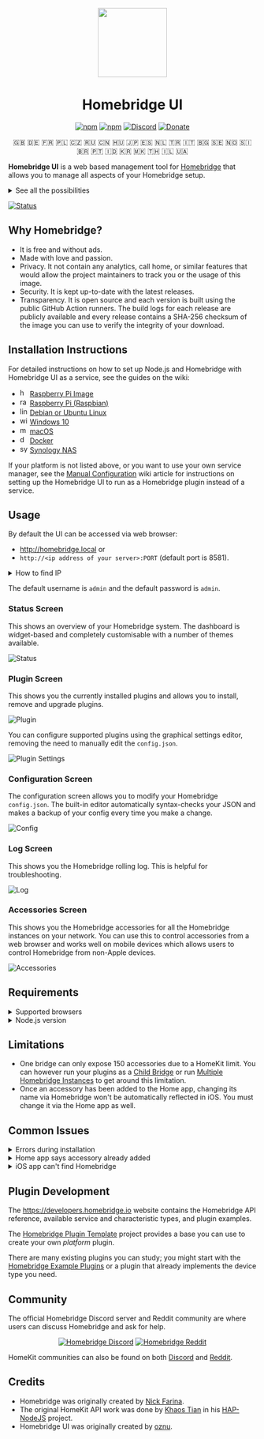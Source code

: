 <p align="center">
  <a href="https://homebridge.io"><img src="https://raw.githubusercontent.com/homebridge/branding/latest/logos/homebridge-color-round-stylized.png" height="140"></a>
</p>
<span align="center">

# Homebridge UI

[![npm](https://badgen.net/npm/v/homebridge-config-ui-x/latest)](https://www.npmjs.com/package/homebridge-config-ui-x)
[![npm](https://badgen.net/npm/dt/homebridge-config-ui-x?label=downloads)](https://www.npmjs.com/package/homebridge-config-ui-x)
[![Discord](https://badgen.net/discord/online-members/C87Pvq3?icon=discord&label=discord)](https://discord.gg/C87Pvq3)
[![Donate](https://badgen.net/badge/donate/paypal/yellow)](https://paypal.me/oznu)

:gb: :de: :fr: :poland: :czech_republic: :ru: :cn: :hungary: :jp: :es: :netherlands: :tr: :it: :bulgaria: :sweden: :norway: :slovenia: :brazil: :portugal: :indonesia: :kr: :macedonia: :thailand: :israel: :ukraine:

</span>

**Homebridge UI** is a web based management tool for [Homebridge](https://github.com/homebridge/homebridge) that allows you to manage all aspects of your Homebridge setup.

<details>
<summary>See all the possibilities</summary>
  
* Install and configure plugins using visual configuration (no manual config.json editing required).
* View and control accessories.
* Edit configuration file (`config.json`) with advanced JSON syntax checking and structure validation.
* Display customisable widget-based dashboard.
* Backup and restore your instance.
* View and download logs.
* Run built-in Terminal. 
* Restart Homebridge or device.
* Set up and manage your [child bridges](https://github.com/homebridge/homebridge/wiki/Child-Bridges).
* Homebridge UI also provides a tool called [`hb-service`](https://github.com/homebridge/homebridge-config-ui-x/wiki/Homebridge-Service-Command) which makes it easy to set up Homebridge as a service on Linux/Raspbian, macOS and Windows 10.
* and more...

</details>

[![Status](screenshots/homebridge-config-ui-x-darkmode-status.png?2020-01-07)](#usage)

## Why Homebridge?
- It is free and without ads.
- Made with love and passion. 
- Privacy. It not contain any analytics, call home, or similar features that would allow the project maintainers to track you or the usage of this image.
- Security. It is kept up-to-date with the latest releases. 
- Transparency. It is open source and each version is built using the public GitHub Action runners. The build logs for each release are publicly available and every release contains a SHA-256 checksum of the image you can use to verify the integrity of your download.

## Installation Instructions

For detailed instructions on how to set up Node.js and Homebridge with Homebridge UI as a service, see the guides on the wiki:

* <img src="https://user-images.githubusercontent.com/3979615/78118327-9853f200-7452-11ea-88aa-5e57ebcf3070.png" alt="homebridge-raspbian-image" height="16px" width="16px"/> [Raspberry Pi Image](https://github.com/homebridge/homebridge-raspbian-image/wiki/Getting-Started)
* <img src="https://user-images.githubusercontent.com/3979615/59594350-07b45b80-9137-11e9-85fd-e75093ba91a4.png" alt="raspbian" height="16px" width="16px"/> [Raspberry Pi (Raspbian)](https://github.com/homebridge/homebridge/wiki/Install-Homebridge-on-Raspbian)
* <img src="https://user-images.githubusercontent.com/3979615/59595664-93c78280-9139-11e9-83dc-4d6f9405e788.png" alt="linux" height="16px" width="16px"/> [Debian or Ubuntu Linux](https://github.com/homebridge/homebridge/wiki/Install-Homebridge-on-Debian-or-Ubuntu-Linux)
* <img src="https://user-images.githubusercontent.com/3979615/59593218-e0f52580-9134-11e9-8b77-585755af5d99.png" alt="windows" height="16px" width="16px"/> [Windows 10](https://github.com/homebridge/homebridge/wiki/Install-Homebridge-on-Windows-10)
* <img src="https://user-images.githubusercontent.com/3979615/59594157-b015f000-9136-11e9-93cb-c9d9773ec9e8.png" alt="macos" height="16px" width="16px"/> [macOS](https://github.com/homebridge/homebridge/wiki/Install-Homebridge-on-macOS)
* <img src="https://user-images.githubusercontent.com/3979615/59594527-56fa8c00-9137-11e9-937b-32092dfcff41.png" alt="docker" height="16px" width="16px"/> [Docker](https://github.com/homebridge/homebridge/wiki/Install-Homebridge-on-Docker)
* <img src="https://user-images.githubusercontent.com/3979615/78118531-dc46f700-7452-11ea-95e5-977f79d1904f.png" alt="synology-dsm" height="16px" width="16px"/> [Synology NAS](https://github.com/homebridge/homebridge/wiki/Install-Homebridge-on-Synology-DSM)

If your platform is not listed above, or you want to use your own service manager, see the [Manual Configuration](https://github.com/homebridge/homebridge-config-ui-x/wiki/Manual-Configuration) wiki article for instructions on setting up the Homebridge UI to run as a Homebridge plugin instead of a service.

## Usage

By default the UI can be accessed via web browser:
- http://homebridge.local or
- `http://<ip address of your server>:PORT` (default port is 8581).

<details>
    <summary>How to find IP</summary>

Try one of:
- Login to your router and find the "connected devices" or "dhcp clients" page to find the IP address that was assigned to the Raspberry Pi.
- Use other device (Mac, iPhone, etc) to access `http://homebridge.local`, once you login using the default username and password (admin/admin) you can find the IP address under System Information.
- Download the [Fing](https://www.fing.com/) app for [iOS](https://itunes.apple.com/us/app/fing-network-scanner/id430921107?mt=8) or [Android](https://play.google.com/store/apps/details?id=com.overlook.android.fing&hl=en_GB) to scan your network to find the IP address of your Raspberry Pi.
- As a last resort, if you plug a monitor into your Raspberry Pi, the IP address will be displayed on the attached screen once it has finished booting.

</details>

The default username is `admin` and the default password is `admin`.

### Status Screen

This shows an overview of your Homebridge system. The dashboard is widget-based and completely customisable with a number of themes available.

![Status](screenshots/homebridge-config-ui-x-status.png?2020-01-07)

### Plugin Screen

This shows you the currently installed plugins and allows you to install, remove and upgrade plugins.

![Plugin](screenshots/homebridge-config-ui-x-darkmode-plugins.png?2020-01-07)

You can configure supported plugins using the graphical settings editor, removing the need to manually edit the `config.json`. 

![Plugin Settings](screenshots/homebridge-config-ui-x-darkmode-alexa-settings.png?2020-01-07)

### Configuration Screen

The configuration screen allows you to modify your Homebridge `config.json`. The built-in editor automatically syntax-checks your JSON and makes a backup of your config every time you make a change.

![Config](screenshots/homebridge-config-ui-x-config.png?2020-01-07)

### Log Screen

This shows you the Homebridge rolling log. This is helpful for troubleshooting.

![Log](screenshots/homebridge-config-ui-x-logs.png?2020-01-07)

### Accessories Screen

This shows you the Homebridge accessories for all the Homebridge instances on your network. You can use this to control accessories from a web browser and works well on mobile devices which allows users to control Homebridge from non-Apple devices.

![Accessories](screenshots/homebridge-config-ui-x-accessories.png?2020-01-07)

## Requirements

<details>
<summary>Supported browsers</summary>

The following browsers are supported by the Homebridge UI:

* Chrome - latest
* Edge - latest
* Firefox - latest
* Safari - 2 most recent major versions
* iOS - 2 most recent major versions

MS Internet Explorer (any version) is not supported!

</details>

<details>
<summary>Node.js version</summary>

The Homebridge UI follows the same Node.js support schedule as Homebridge. See the [How-To-Update-Node.js](https://github.com/homebridge/homebridge/wiki/How-To-Update-Node.js) page in the Homebridge wiki for currently supported versions.

You can check your current versions using these commands:

```shell
# check node version
node -v

# check npm version
npm -v
```
</details>

## Limitations

* One bridge can only expose 150 accessories due to a HomeKit limit. You can however run your plugins as a [Child Bridge](https://github.com/homebridge/homebridge/wiki/Child-Bridges) or run [Multiple Homebridge Instances](https://github.com/oznu/homebridge-config-ui-x/wiki/Homebridge-Service-Command#multiple-instances) to get around this limitation.
* Once an accessory has been added to the Home app, changing its name via Homebridge won't be automatically reflected in iOS. You must change it via the Home app as well.

## Common Issues

<details>
<summary>Errors during installation</summary>

Make sure you installed the package with `sudo` and used the  `--unsafe-perm` flag. Most installation errors can be fixed by removing the Homebridge UI and reinstalling:

```shell
# cleanup
sudo npm uninstall -g homebridge-config-ui-x

# reinstall
sudo npm install -g --unsafe-perm homebridge-config-ui-x
```

Make sure you are running [supported versions of node and npm](#supported-nodejs-and-npm-versions).

</details>

<details>
<summary>Home app says accessory already added</summary>

To fix this, [Reset Homebridge](https://github.com/homebridge/homebridge/wiki/Connecting-Homebridge-To-HomeKit#how-to-reset-homebridge).

</details>

<details>
<summary>iOS app can't find Homebridge</summary>

Try the following:

1. Swap between the `Bonjour HAP` and `Ciao` mDNS Advertiser options. See [the wiki](https://github.com/homebridge/homebridge/wiki/mDNS-Options) for more details.
2. iOS DNS cache has gone stale or gotten misconfigured. To fix this, turn airplane mode on and back off to flush the DNS cache.

</details>

## Plugin Development

The https://developers.homebridge.io website contains the Homebridge API reference, available service and characteristic types, and plugin examples.

The [Homebridge Plugin Template](https://github.com/homebridge/homebridge-plugin-template) project provides a base you can use to create your own *platform* plugin.

There are many existing plugins you can study; you might start with the [Homebridge Example Plugins](https://github.com/homebridge/homebridge-examples) or a plugin that already implements the device type you need.

## Community

The official Homebridge Discord server and Reddit community are where users can discuss Homebridge and ask for help.

<span align="center">

[![Homebridge Discord](https://discordapp.com/api/guilds/432663330281226270/widget.png?style=banner2)](https://discord.gg/kqNCe2D) [![Homebridge Reddit](https://raw.githubusercontent.com/homebridge/homebridge/50f91541bc8731ed0c794f1370d9b76f49443d11/.github/homebridge-reddit.svg)](https://www.reddit.com/r/homebridge/)

</span>

HomeKit communities can also be found on both [Discord](https://discord.gg/RcV7fa8) and [Reddit](https://www.reddit.com/r/homekit).

## Credits

- Homebridge was originally created by [Nick Farina](https://twitter.com/nfarina).
- The original HomeKit API work was done by [Khaos Tian](https://twitter.com/khaost) in his [HAP-NodeJS](https://github.com/homebridge/HAP-NodeJS) project.
- Homebridge UI was originally created by [oznu](https://github.com/oznu).
